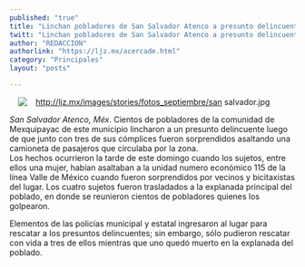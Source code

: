 ```yaml
---
published: "true"
title: "Linchan pobladores de San Salvador Atenco a presunto delincuente"
twitt: "Linchan pobladores de San Salvador Atenco a presunto delincuente"
author: "REDACCION"
authorlink: "https://ljz.mx/acercade.html"
category: "Principales"
layout: "posts"

---
```

http://ljz.mx/images/stories/fotos_septiembre/san salvador.jpg
<img src="http://ljz.mx/images/stories/fotos_septiembre/san salvador.jpg" border="0" style="margin-left: 15px; margin-right: 15px; float: left;" />



*San Salvador Atenco, Méx*. Cientos de pobladores de la comunidad de Mexquipayac de este municipio lincharon a un presunto delincuente luego de que junto con tres de sus cómplices fueron sorprendidos asaltando una camioneta de pasajeros que circulaba por la zona.  
  Los hechos ocurrieron la tarde de este domingo cuando los sujetos, entre ellos una mujer, habían asaltaban a la unidad numero económico 115 de la línea Valle de México cuando fueron sorprendidos por vecinos y bicitaxistas del lugar. Los cuatro sujetos fueron trasladados a la explanada principal del poblado, en donde se reunieron cientos de pobladores quienes los golpearon.



  Elementos de las policías municipal y estatal ingresaron al lugar para rescatar a los presuntos delincuentes; sin embargo, sólo pudieron rescatar con vida a tres de ellos mientras que uno quedó muerto en la explanada del poblado.

